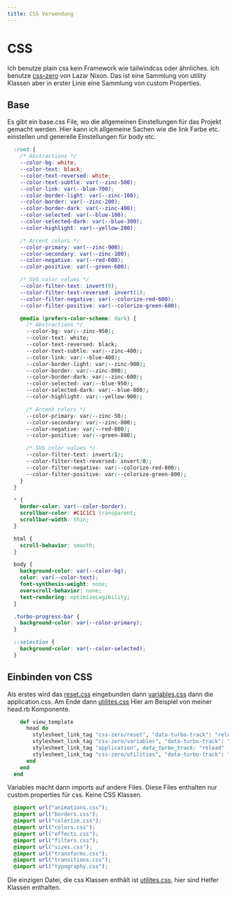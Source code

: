 ```yaml
---
title: CSS Verwendung
---
```

# CSS

Ich benutze plain css kein Framework wie tailwindcss oder ähnliches. Ich benutze [css-zero](https://github.com/lazaronixon/css-zero) von Lazar Nixon. Das ist eine Sammlung von utility Klassen aber in erster Linie eine Sammlung von custom Properties.

## Base

Es gibt ein base.css File, wo die allgemeinen Einstellungen für das Projekt gemacht werden. Hier kann ich allgemeine
Sachen wie die link Farbe etc. einstellen und generelle Einstellungen für body etc.

```CSS
  :root {
    /* Abstractions */
    --color-bg: white;
    --color-text: black;
    --color-text-reversed: white;
    --color-text-subtle: var(--zinc-500);
    --color-link: var(--blue-700);
    --color-border-light: var(--zinc-100);
    --color-border: var(--zinc-200);
    --color-border-dark: var(--zinc-400);
    --color-selected: var(--blue-100);
    --color-selected-dark: var(--blue-300);
    --color-highlight: var(--yellow-200);

    /* Accent colors */
    --color-primary: var(--zinc-900);
    --color-secondary: var(--zinc-100);
    --color-negative: var(--red-600);
    --color-positive: var(--green-600);

    /* SVG color values */
    --color-filter-text: invert(0);
    --color-filter-text-reversed: invert(1);
    --color-filter-negative: var(--colorize-red-600);
    --color-filter-positive: var(--colorize-green-600);

    @media (prefers-color-scheme: dark) {
      /* Abstractions */
      --color-bg: var(--zinc-950);
      --color-text: white;
      --color-text-reversed: black;
      --color-text-subtle: var(--zinc-400);
      --color-link: var(--blue-400);
      --color-border-light: var(--zinc-900);
      --color-border: var(--zinc-800);
      --color-border-dark: var(--zinc-600);
      --color-selected: var(--blue-950);
      --color-selected-dark: var(--blue-800);
      --color-highlight: var(--yellow-900);

      /* Accent colors */
      --color-primary: var(--zinc-50);
      --color-secondary: var(--zinc-800);
      --color-negative: var(--red-800);
      --color-positive: var(--green-800);

      /* SVG color values */
      --color-filter-text: invert(1);
      --color-filter-text-reversed: invert(0);
      --color-filter-negative: var(--colorize-red-800);
      --color-filter-positive: var(--colorize-green-800);
    }
  }

  * {
    border-color: var(--color-border);
    scrollbar-color: #C1C1C1 transparent;
    scrollbar-width: thin;
  }

  html {
    scroll-behavior: smooth;
  }

  body {
    background-color: var(--color-bg);
    color: var(--color-text);
    font-synthesis-weight: none;
    overscroll-behavior: none;
    text-rendering: optimizeLegibility;
  }

  .turbo-progress-bar {
    background-color: var(--color-primary);
  }

  ::selection {
    background-color: var(--color-selected);
  }
```

## Einbinden von CSS

Als erstes wird das [reset.css](https://github.com/lazaronixon/css-zero/blob/master/app/assets/stylesheets/css-zero/reset.css) eingebunden dann [variables.css](https://github.com/lazaronixon/css-zero/blob/master/app/assets/stylesheets/css-zero/variables.css) dann die application.css. Am Ende dann [utilites.css](https://github.com/lazaronixon/css-zero/blob/master/app/assets/stylesheets/css-zero/utilities.css)
Hier am Beispiel von meiner head.rb Komponente.
```Ruby
    def view_template
      head do
        stylesheet_link_tag "css-zero/reset", "data-turbo-track": "reload"
        stylesheet_link_tag "css-zero/variables", "data-turbo-track": "reload"
        stylesheet_link_tag "application", data_turbo_track: "reload"
        stylesheet_link_tag "css-zero/utilities", "data-turbo-track": "reload"
      end
    end
  end
```

Variables macht dann imports auf andere Files. Diese Files enthalten nur custom properties für css. Keine CSS Klassen.
```CSS
  @import url("animations.css");
  @import url("borders.css");
  @import url("colorize.css");
  @import url("colors.css");
  @import url("effects.css");
  @import url("filters.css");
  @import url("sizes.css");
  @import url("transforms.css");
  @import url("transitions.css");
  @import url("typography.css");
```

Die einzigen Datei, die css Klassen enthält ist [utilites.css](https://github.com/lazaronixon/css-zero/blob/master/app/assets/stylesheets/css-zero/utilities.css), hier sind Helfer Klassen enthalten.
